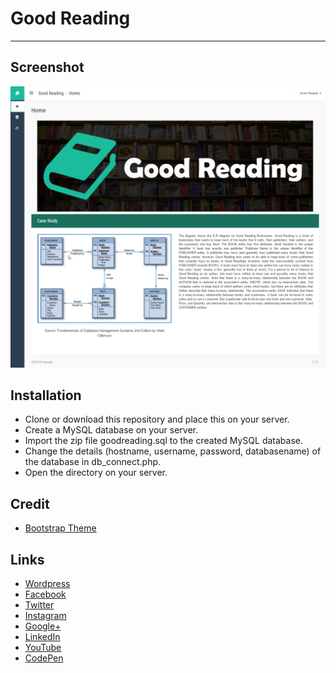 # Good Reading
---
## Screenshot
<p align="center">
  <img src="https://raw.githubusercontent.com/jovanidash21/good-reading/master/screenshot.png">
</p>

## Installation
* Clone or download this repository and place this on your server.
* Create a MySQL database on your server.
* Import the zip file goodreading.sql to the created MySQL database.
* Change the details (hostname, username, password, databasename) of the database in db_connect.php.
* Open the directory on your server.

## Credit
* [Bootstrap Theme](https://github.com/tui2tone/flat-admin-bootstrap-templates/releases/tag/v2.1.2)

## Links
- [Wordpress](https://jovaniwarguez.wordpress.com/)
- [Facebook](https://facebook.com/jovani.cadornawarguez)
- [Twitter](https://twitter.com/jovanidash21)
- [Instagram](https://www.instagram.com/jovanidash21/)
- [Google+](https://plus.google.com/u/0/104385173780051504413)
- [LinkedIn](https://www.linkedin.com/in/jovani-warguez-827a8a11b?trk=nav_responsive_tab_profile_pic)
- [YouTube](https://www.youtube.com/channel/UCNiVxhbJ6Ku9keIjkQX3RRQ)
- [CodePen](http://codepen.io/jovanidash21/)
